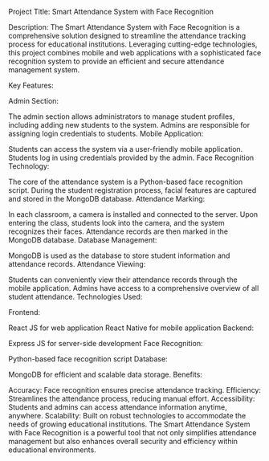 
Project Title: Smart Attendance System with Face Recognition

Description:
The Smart Attendance System with Face Recognition is a comprehensive solution designed to streamline the attendance tracking process for educational institutions. Leveraging cutting-edge technologies, this project combines mobile and web applications with a sophisticated face recognition system to provide an efficient and secure attendance management system.

Key Features:

Admin Section:

The admin section allows administrators to manage student profiles, including adding new students to the system.
Admins are responsible for assigning login credentials to students.
Mobile Application:

Students can access the system via a user-friendly mobile application.
Students log in using credentials provided by the admin.
Face Recognition Technology:

The core of the attendance system is a Python-based face recognition script.
During the student registration process, facial features are captured and stored in the MongoDB database.
Attendance Marking:

In each classroom, a camera is installed and connected to the server.
Upon entering the class, students look into the camera, and the system recognizes their faces.
Attendance records are then marked in the MongoDB database.
Database Management:

MongoDB is used as the database to store student information and attendance records.
Attendance Viewing:

Students can conveniently view their attendance records through the mobile application.
Admins have access to a comprehensive overview of all student attendance.
Technologies Used:

Frontend:

React JS for web application
React Native for mobile application
Backend:

Express JS for server-side development
Face Recognition:

Python-based face recognition script
Database:

MongoDB for efficient and scalable data storage.
Benefits:

Accuracy: Face recognition ensures precise attendance tracking.
Efficiency: Streamlines the attendance process, reducing manual effort.
Accessibility: Students and admins can access attendance information anytime, anywhere.
Scalability: Built on robust technologies to accommodate the needs of growing educational institutions.
The Smart Attendance System with Face Recognition is a powerful tool that not only simplifies attendance management but also enhances overall security and efficiency within educational environments.
